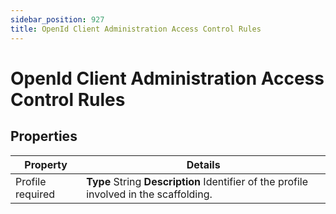 ```yaml
---
sidebar_position: 927
title: OpenId Client Administration Access Control Rules
---
```


# OpenId Client Administration Access Control Rules

## Properties

| Property | Details |
| --- | --- |
| Profile required | **Type**  String  **Description** Identifier of the profile involved in the scaffolding. |